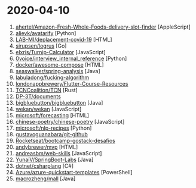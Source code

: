 # 2020-04-10

1. [ahertel/Amazon-Fresh-Whole-Foods-delivery-slot-finder](https://github.com/ahertel/Amazon-Fresh-Whole-Foods-delivery-slot-finder "A Mac tool that finds available delivery slots for Amazon's Whole Foods delivery and Amazon Fresh services") [AppleScript]
2. [alievk/avatarify](https://github.com/alievk/avatarify "Avatars for Zoom and Skype") [Python]
3. [LAB-MI/deplacement-covid-19](https://github.com/LAB-MI/deplacement-covid-19 "Service de génération de l'attestation de déplacement dérogatoire à présenter dans le cadre du confinement lié au virus covid-19") [HTML]
4. [sirupsen/logrus](https://github.com/sirupsen/logrus "Structured, pluggable logging for Go.") [Go]
5. [elxris/Turnip-Calculator](https://github.com/elxris/Turnip-Calculator "ACNH Turnip Calculator Responsive Web App") [JavaScript]
6. [0voice/interview_internal_reference](https://github.com/0voice/interview_internal_reference "2019年最新总结，阿里，腾讯，百度，美团，头条等技术面试题目，以及答案，专家出题人分析汇总。") [Python]
7. [docker/awesome-compose](https://github.com/docker/awesome-compose "Awesome Docker Compose samples") [HTML]
8. [seaswalker/spring-analysis](https://github.com/seaswalker/spring-analysis "Spring源码阅读") [Java]
9. [labuladong/fucking-algorithm](https://github.com/labuladong/fucking-algorithm "手把手撕LeetCode题目，扒各种算法套路的裤子。English version supported! Crack LeetCode, not only how, but also why.") 
10. [londonappbrewery/Flutter-Course-Resources](https://github.com/londonappbrewery/Flutter-Course-Resources "Learn to Code While Building Apps - The Complete Flutter Development Bootcamp") 
11. [TCNCoalition/TCN](https://github.com/TCNCoalition/TCN "Specification and reference implementation of the CEN Protocol for decentralized, privacy-preserving contact tracing.") [Rust]
12. [DP-3T/documents](https://github.com/DP-3T/documents "Decentralized Privacy-Preserving Proximity Tracing -- Documents") 
13. [bigbluebutton/bigbluebutton](https://github.com/bigbluebutton/bigbluebutton "Complete open source web conferencing system.") [Java]
14. [wekan/wekan](https://github.com/wekan/wekan "The open-source kanban (built with Meteor). Keep variable/table/field names camelCase. For translations, only add Pull Request changes to wekan/i18n/en.i18n.json , other translations are done at https://transifex.com/wekan/wekan only.") [JavaScript]
15. [microsoft/forecasting](https://github.com/microsoft/forecasting "Time Series Forecasting Best Practices & Examples") [HTML]
16. [chinese-poetry/chinese-poetry](https://github.com/chinese-poetry/chinese-poetry "The most comprehensive database of Chinese poetry 🧶最全中华古诗词数据库, 唐宋两朝近一万四千古诗人, 接近5.5万首唐诗加26万宋诗. 两宋时期1564位词人，21050首词。") [JavaScript]
17. [microsoft/nlp-recipes](https://github.com/microsoft/nlp-recipes "Natural Language Processing Best Practices & Examples") [Python]
18. [gustavoguanabara/git-github](https://github.com/gustavoguanabara/git-github "Material do Curso de Git e GitHub") 
19. [Rocketseat/bootcamp-gostack-desafios](https://github.com/Rocketseat/bootcamp-gostack-desafios "Repositório contendo todos os desafios dos módulos do Bootcamp Gostack") 
20. [andybrewer/mvp](https://github.com/andybrewer/mvp "MVP.css — Minimalist stylesheet for HTML elements") [HTML]
21. [andreasbm/web-skills](https://github.com/andreasbm/web-skills "A visual overview of useful skills to learn as a web developer") [JavaScript]
22. [YunaiV/SpringBoot-Labs](https://github.com/YunaiV/SpringBoot-Labs "一个涵盖六个专栏：Spring Boot 2.X、Spring Cloud、Spring Cloud Alibaba、Dubbo、分布式消息队列、分布式事务的仓库。希望胖友小手一抖，右上角来个 Star，感恩 1024") [Java]
23. [dotnet/csharplang](https://github.com/dotnet/csharplang "The official repo for the design of the C# programming language") [C#]
24. [Azure/azure-quickstart-templates](https://github.com/Azure/azure-quickstart-templates "Azure Quickstart Templates") [PowerShell]
25. [macrozheng/mall](https://github.com/macrozheng/mall "mall项目是一套电商系统，包括前台商城系统及后台管理系统，基于SpringBoot+MyBatis实现，采用Docker容器化部署。 前台商城系统包含首页门户、商品推荐、商品搜索、商品展示、购物车、订单流程、会员中心、客户服务、帮助中心等模块。 后台管理系统包含商品管理、订单管理、会员管理、促销管理、运营管理、内容管理、统计报表、财务管理、权限管理、设置等模块。") [Java]
